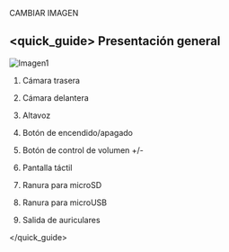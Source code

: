 CAMBIAR IMAGEN

## <quick_guide> Presentación general


![Imagen1](http://static.energysistem.com/images/manuals/39935/53980401b9a92.jpg)

1. Cámara trasera

2. Cámara delantera

3. Altavoz

4. Botón de encendido/apagado

5. Botón de control de volumen +/-

6. Pantalla táctil

7. Ranura para microSD

8. Ranura para microUSB

9. Salida de auriculares

</quick_guide>
